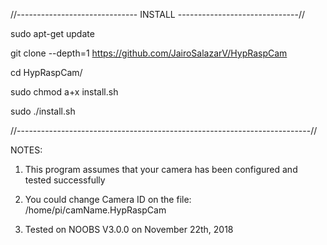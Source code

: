 //------------------------------
INSTALL
------------------------------//

sudo apt-get update

git clone --depth=1 https://github.com/JairoSalazarV/HypRaspCam

cd HypRaspCam/

sudo chmod a+x install.sh

sudo ./install.sh


//-------------------------------------------------------------------------//

NOTES:
1) This program assumes that your camera has been configured and tested successfully

2) You could change Camera ID on the file: /home/pi/camName.HypRaspCam

3) Tested on NOOBS V3.0.0 on November 22th, 2018

  


